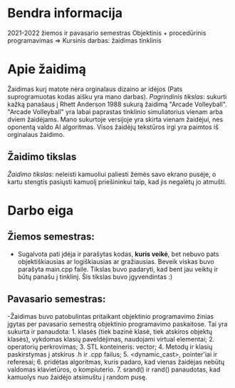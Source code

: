 # Bendra informacija
2021-2022 žiemos ir pavasario semestras
Objektinis + procedūrinis programavimas => Kursinis darbas: žaidimas tinklinis

# Apie žaidimą
Žaidimas kurį matote nėra orginalaus dizaino ar idėjos (Pats suprogramuotas kodas aišku yra mano darbas). 
*Pagrindinis tikslas*: sukurti kažką panašaus į Rhett Anderson 1988 sukurą žaidimą "Arcade Volleyball". 
"Arcade Volleyball" yra labai paprastas tinklinio simuliatorius vienam arba dviem žaidėjams. 
Mano sukurtoje versijoje yra skirta vienam žaidėjui, nes oponentą valdo AI algoritmas. Visos žaidėjų tekstūros irgi yra paimtos iš orginalaus žaidimo.

## Žaidimo tikslas
*Žaidimo tikslas*: neleisti kamuoliui paliesti žemės savo ekrano pusėje, o kartu stengtis pasiųsti kamuolį priešininkui taip, kad jis negalėtų jo atmušti.

# Darbo eiga
## Žiemos semestras: 
- Sugalvota pati įdėja ir parašytas kodas, __kuris veikė__, bet nebuvo pats objektiškiausias ar logiškiausias ar gražiausias. Beveik viskas buvo parašyta main.cpp faile.
Tikslas buvo padaryti, kad bent jau veiktų ir būtų panašu į tinklinį. Šis tikslas buvo įgyvendintas :)

## Pavasario semestras:
-Žaidimas buvo patobulintas pritaikant objektinio programavimo žinias įgytas per pavasario semestrą objektinio programavimo paskaitose. 
Tai yra sukurta ir panaudota:
    1. klasės (tiek bazinė klasė, tiek atskiros objektų klasės), vykdomas klasių paveldėjimas, naudojami virtual elementai;
    2. operatorių perkrovimas;
    3. STL konteineris: vector;
    4. Metodų ir klasių paskirstymas į atskirus .h ir .cpp failus;
    5. <dynamic_cast>, pointer'iai ir referesai;
    6. pridėtas algoritmas, kuris padaro, kad vienas žaidėjas nebūtų valdomas klavietūros, o kompiuterio.
    7. srand() ir rand() panaudotas, kad kamuolys nuo žaidėjo atsimuštu į random pusę.
